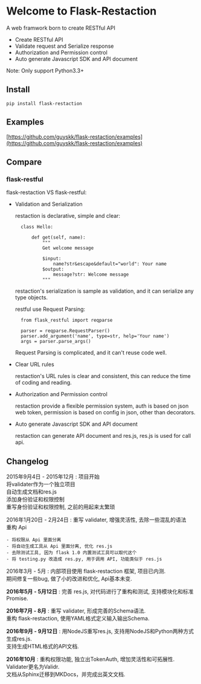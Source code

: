 # Welcome to Flask-Restaction

A web framwork born to create RESTful API

- Create RESTful API
- Validate request and Serialize response
- Authorization and Permission control
- Auto generate Javascript SDK and API document

Note: Only support Python3.3+

## Install

    pip install flask-restaction

## Examples

[https://github.com/guyskk/flask-restaction/examples](https://github.com/guyskk/flask-restaction/examples)


## Compare

### flask-restful

flask-restaction VS flask-restful:

- Validation and Serialization

    restaction is declarative, simple and clear:

        class Hello:

            def get(self, name):
                """
                Get welcome message

                $input:
                    name?str&escape&default="world": Your name
                $output:
                    message?str: Welcome message
                """

    restaction's serialization is sample as validation, and it can serialize
    any type objects.

    restful use Request Parsing:

        from flask_restful import reqparse

        parser = reqparse.RequestParser()
        parser.add_argument('name', type=str, help='Your name')
        args = parser.parse_args()

    Request Parsing is complicated, and it can't reuse code well.

- Clear URL rules

    restaction's URL rules is clear and consistent, this can reduce the time of
    coding and reading.

- Authorization and Permission control

    restaction provide a flexible permission system, auth is based on json web token, 
    permission is based on config in json, other than decorators.

- Auto generate Javascript SDK and API document

    restaction can generate API document and res.js, res.js is used for call api.

    
## Changelog

2015年9月4日 - 2015年12月
:   项目开始  
    将validater作为一个独立项目  
    自动生成文档和res.js  
    添加身份验证和权限控制  
    重写身份验证和权限控制, 之前的用起来太繁琐  

2016年1月20日 - 2月24日
:   重写 validater, 增强灵活性, 去除一些混乱的语法  
    重构 Api  

    - 将权限从 Api 里面分离
    - 将自动生成工具从 Api 里面分离, 优化 res.js
    - 去除测试工具, 因为 flask 1.0 内置测试工具可以取代这个
    - 将 testing.py 改造成 res.py, 用于调用 API, 功能类似于 res.js

2016年3月 - 5月
:   内部项目使用 flask-restaction 框架, 项目已内测.  
    期间修复一些bug, 做了小的改进和优化, Api基本未变.  

**2016年5月 - 5月12日**
:   完善 res.js, 对代码进行了重构和测试, 支持模块化和标准 Promise.

**2016年7月 - 8月**
:   重写 validater, 形成完善的Schema语法.  
    重构 flask-restaction, 使用YAML格式定义输入输出Schema.  

**2016年9月 - 9月12日**
:   用NodeJS重写res.js, 支持用NodeJS和Python两种方式生成res.js.  
    支持生成HTML格式的API文档.

**2016年10月**
:   重构权限功能, 独立出TokenAuth, 增加灵活性和可拓展性.  
    Validater更名为Validr.  
    文档从Sphinx迁移到MKDocs，并完成出英文文档.  
